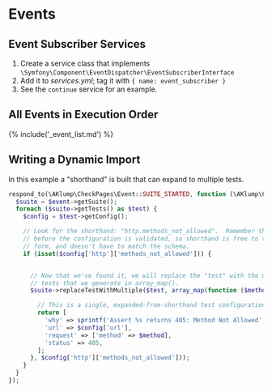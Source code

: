 <!--
id: events
tags: ''
-->

# Events

## Event Subscriber Services

1. Create a service class that implements `\Symfony\Component\EventDispatcher\EventSubscriberInterface`
2. Add it to _services.yml_; tag it with `{ name: event_subscriber }`
3. See the `continue` service for an example.

## All Events in Execution Order

{% include('_event_list.md') %}

## Writing a Dynamic Import

In this example a "shorthand" is built that can expand to multiple tests.

```php
respond_to(\AKlump\CheckPages\Event::SUITE_STARTED, function (\AKlump\CheckPages\Event\SuiteEventInterface $event) {
  $suite = $event->getSuite();
  foreach ($suite->getTests() as $test) {
    $config = $test->getConfig();

    // Look for the shorthand: "http.methods_not_allowed".  Remember this runs
    // before the configuration is validated, so shorthand is free to take any
    // form, and doesn't have to match the schema.
    if (isset($config['http']['methods_not_allowed'])) {


      // Now that we've found it, we will replace the "test" with the multiple
      // tests that we generate in array_map().
      $suite->replaceTestWithMultiple($test, array_map(function ($method) use ($config) {

        // This is a single, expanded-from-shorthand test configuration.
        return [
          'why' => sprintf('Assert %s returns 405: Method Not Allowed', $method),
          'url' => $config['url'],
          'request' => ['method' => $method],
          'status' => 405,
        ];
      }, $config['http']['methods_not_allowed']));
    }
  }
});
```
